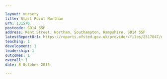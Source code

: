 ```yaml
---

layout: nursery
title: Start Point Northam
urn: 131570
postcode: SO14 5SP
address: Kent Street, Northam, Southampton, Hampshire, SO14 5SP
latestReportUrl: https://reports.ofsted.gov.uk/provider/files/2517847/urn/131570.pdf
teaching: 1
development: 1
leadership: 1
outcomes: 1
overall: 1
date: 8 October 2015

---
```

